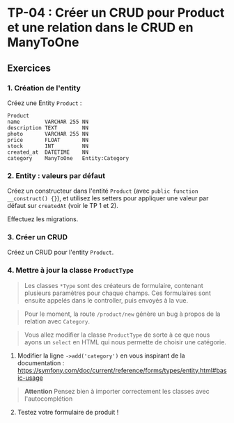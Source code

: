# TP-04 : Créer un CRUD pour Product et une relation dans le CRUD en ManyToOne

## Exercices

### 1. Création de l'entity

Créez une Entity `Product` :

```
Product
name        VARCHAR 255 NN
description TEXT        NN
photo       VARCHAR 255 NN
price       FLOAT       NN
stock       INT         NN
created_at  DATETIME    NN
category    ManyToOne   Entity:Category
```

### 2. Entity : valeurs par défaut

Créez un constructeur dans l'entité `Product` (avec `public function __construct() {}`), et utilisez les setters pour appliquer une valeur par défaut sur `createdAt` (voir le TP 1 et 2).

Effectuez les migrations.

### 3. Créer un CRUD

Créez un CRUD pour l'entity `Product`.

### 4. Mettre à jour la classe `ProductType`

> Les classes `*Type` sont des créateurs de formulaire, contenant plusieurs paramètres pour chaque champs. Ces formulaires sont ensuite appelés dans le controller, puis envoyés à la vue.

> Pour le moment, la route `/product/new` génère un bug à propos de la relation avec `Category`.

> Vous allez modifier la classe `ProductType` de sorte à ce que nous ayons un `select` en HTML qui nous permette de choisir une catégorie.

1. Modifier la ligne `->add('category')` en vous inspirant de la documentation : https://symfony.com/doc/current/reference/forms/types/entity.html#basic-usage

> **Attention** Pensez bien à importer correctement les classes avec l'autocomplétion

2. Testez votre formulaire de produit !